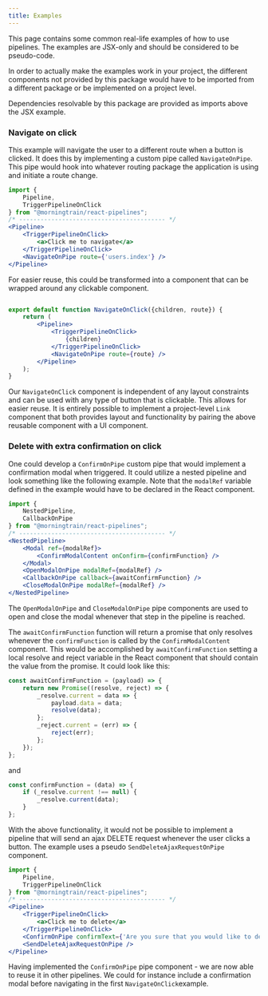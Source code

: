 ```yaml
---
title: Examples
---
```


This page contains some common real-life examples of how to use pipelines.
The examples are JSX-only and should be considered to be pseudo-code.

In order to actually make the examples work in your project,
the different components not provided by this package would have to be imported from a different package
or be implemented on a project level.

Dependencies resolvable by this package are provided as imports above the JSX example.

### Navigate on click
This example will navigate the user to a different route when a button is clicked.
It does this by implementing a custom pipe called `NavigateOnPipe`. 
This pipe would hook into whatever routing package the application is using and initiate a route change.

```jsx
import {
    Pipeline,
    TriggerPipelineOnClick
} from "@morningtrain/react-pipelines";
/* ----------------------------------------- */
<Pipeline>
    <TriggerPipelineOnClick>
        <a>Click me to navigate</a>
    </TriggerPipelineOnClick>
    <NavigateOnPipe route={'users.index'} />
</Pipeline>
```

For easier reuse, this could be transformed into a component that can be wrapped around any clickable component.

```jsx

export default function NavigateOnClick({children, route}) {
    return (
        <Pipeline>
            <TriggerPipelineOnClick>
                {children}
            </TriggerPipelineOnClick>
            <NavigateOnPipe route={route} />
        </Pipeline>
    );
}

```

Our `NavigateOnClick` component is independent of any layout constraints and can be used with any type of button that is clickable.
This allows for easier reuse. It is entirely possible to implement a project-level `Link` component 
that both provides layout and functionality by pairing the above reusable component with a UI component.

### Delete with extra confirmation on click

One could develop a `ConfirmOnPipe` custom pipe that would implement a confirmation modal when triggered.
It could utilize a nested pipeline and look something like the following example.
Note that the `modalRef` variable defined in the example would have to be declared in the React component.

```jsx
import {
    NestedPipeline,
    CallbackOnPipe
} from "@morningtrain/react-pipelines";
/* ----------------------------------------- */
<NestedPipeline>
    <Modal ref={modalRef}>
        <ConfirmModalContent onConfirm={confirmFunction} />
    </Modal>
    <OpenModalOnPipe modalRef={modalRef} />
    <CallbackOnPipe callback={awaitConfirmFunction} />
    <CloseModalOnPipe modalRef={modalRef} />
</NestedPipeline>

```

The `OpenModalOnPipe` and `CloseModalOnPipe` pipe components are used to open and close the modal
whenever that step in the pipeline is reached.

The `awaitConfirmFunction` function will return a promise that only resolves whenever the `confirmFunction` is called
by the `ConfirmModalContent` component.
This would be accomplished by `awaitConfirmFunction` setting a local resolve and reject variable in the React component
that should contain the value from the promise. It could look like this:

```js
const awaitConfirmFunction = (payload) => {
    return new Promise((resolve, reject) => {
        _resolve.current = data => {
            payload.data = data;
            resolve(data);
        };
        _reject.current = (err) => {
            reject(err);
        };
    });
};
```
and 
```js
const confirmFunction = (data) => {
    if (_resolve.current !== null) {
        _resolve.current(data);
    }
};
```

With the above functionality, it would not be possible to implement a pipeline 
that will send an ajax DELETE request whenever the user clicks a button.
The example uses a pseudo `SendDeleteAjaxRequestOnPipe` component.

```jsx
import {
    Pipeline,
    TriggerPipelineOnClick
} from "@morningtrain/react-pipelines";
/* ----------------------------------------- */
<Pipeline>
    <TriggerPipelineOnClick>
        <a>Click me to delete</a>
    </TriggerPipelineOnClick>
    <ConfirmOnPipe confirmText={'Are you sure that you would like to delete?'} />
    <SendDeleteAjaxRequestOnPipe />
</Pipeline>
```

Having implemented the `ConfirmOnPipe` pipe component - we are now able to reuse it in other pipelines.
We could for instance include a confirmation modal before navigating in the first `NavigateOnClick`example.